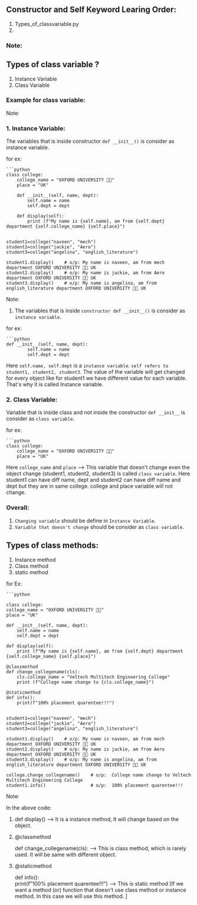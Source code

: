 ## Constructor and Self Keyword Learing Order:

1. Types_of_classvariable.py
2. 


### Note:

## Types of class variable ?

1. Instance Variable
2. Class Variable

### Example for class variable:

Note: 

### 1. Instance Variable:

The variables that is inside constructor `def __init__()` is consider as instance variable.

for ex: 

    ```python
    class college:
        college_name = "OXFORD UNIVERSITY 🏫🏫"
        place = "UK"

        def __init__(self, name, dept):
            self.name = name
            self.dept = dept

        def display(self):
            print (f"My name is {self.name}, am from {self.dept} department {self.college_name} {self.place}")


    student1=college("naveen", "mech")
    student2=college("jackie", "Aero")
    student3=college("angelina", "english_literature")

    student1.display()    # o/p: My name is naveen, am from mech department OXFORD UNIVERSITY 🏫🏫 UK
    student2.display()    # o/p: My name is jackie, am from Aero department OXFORD UNIVERSITY 🏫🏫 UK
    student3.display()    # o/p: My name is angelina, am from english_literature department OXFORD UNIVERSITY 🏫🏫 UK


Note: 

1. The variables that is inside `constructor def __init__()` is consider as `instance variable`.

for ex:

    ```python
    def __init__(self, name, dept):
            self.name = name
            self.dept = dept

Here `self.name, self.dept` is a `instance variable`. `self refers to student1, student2, student3`. The value of the 
variable will get changed for every object like for student1 we have different value for each variable.
That's why it is called Instance variable.

### 2.  Class Variable:

Variable that is inside class and not inside the constructor `def __init__` is consider as `class variable`.

for ex:

    ```python
    class college:
        college_name = "OXFORD UNIVERSITY 🏫🏫"
        place = "UK"

Here `college_name` and `place` --> This variable that doesn't change even the object change (student1, student2, student3) is called `class variable`.
Here student1 can have diff name, dept and student2 can have diff name and dept but they are in same college.
college and place variable will not change.

### Overall:

1. `Changing variable` should be define in `Instance Variable`.
2. `Variable that doesn't change` should be consider as `class variable`.

## Types of class methods:

1. Instance method
2. Class method
3. static method

for Ex:

    ```python

    class college:
    college_name = "OXFORD UNIVERSITY 🏫🏫"
    place = "UK"

    def __init__(self, name, dept):
        self.name = name
        self.dept = dept

    def display(self):
        print (f"My name is {self.name}, am from {self.dept} department {self.college_name} {self.place}")

    @classmethod
    def change_collegename(cls):
        cls.college_name = "Veltech Multitech Engineering College"
        print (f"College name change to {cls.college_name}")

    @staticmethod
    def info():
        print(f"100% placement quarentee!!!")


    student1=college("naveen", "mech")
    student2=college("jackie", "Aero")
    student3=college("angelina", "english_literature")

    student1.display()    # o/p: My name is naveen, am from mech department OXFORD UNIVERSITY 🏫🏫 UK
    student2.display()    # o/p: My name is jackie, am from Aero department OXFORD UNIVERSITY 🏫🏫 UK
    student3.display()    # o/p: My name is angelina, am from english_literature department OXFORD UNIVERSITY 🏫🏫 UK

    college.change_collegename()    # o/p:  College name change to Veltech Multitech Engineering College
    student1.info()                 # o/p:  100% placement quarentee!!!


Note:

In the above code:

1. def display()  -->  It is a instance method, It will change based on the object.

2.  @classmethod

    def change_collegename(cls):          -->  This is class method, which is rarely used. It will be same with different object.

3. @staticmethod

    def info():        
        print(f"100% placement quarentee!!!")     --> This is static method [If we want a method (or) function that doesn't use class method or instance method. In this case we will use this method. ]       













